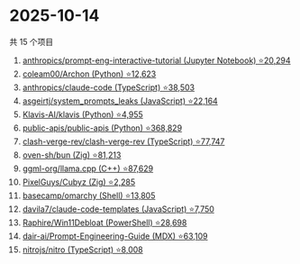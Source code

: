 # 2025-10-14

共 15 个项目

<!-- BEGIN GITHUB -->
<!-- 最后更新时间 2025-10-14 15:09:44 +0800 -->
1. [anthropics/prompt-eng-interactive-tutorial (Jupyter Notebook) ⭐20,294](https://github.com/anthropics/prompt-eng-interactive-tutorial)
1. [coleam00/Archon (Python) ⭐12,623](https://github.com/coleam00/Archon)
1. [anthropics/claude-code (TypeScript) ⭐38,503](https://github.com/anthropics/claude-code)
1. [asgeirtj/system_prompts_leaks (JavaScript) ⭐22,164](https://github.com/asgeirtj/system_prompts_leaks)
1. [Klavis-AI/klavis (Python) ⭐4,955](https://github.com/Klavis-AI/klavis)
1. [public-apis/public-apis (Python) ⭐368,829](https://github.com/public-apis/public-apis)
1. [clash-verge-rev/clash-verge-rev (TypeScript) ⭐77,747](https://github.com/clash-verge-rev/clash-verge-rev)
1. [oven-sh/bun (Zig) ⭐81,213](https://github.com/oven-sh/bun)
1. [ggml-org/llama.cpp (C++) ⭐87,629](https://github.com/ggml-org/llama.cpp)
1. [PixelGuys/Cubyz (Zig) ⭐2,285](https://github.com/PixelGuys/Cubyz)
1. [basecamp/omarchy (Shell) ⭐13,805](https://github.com/basecamp/omarchy)
1. [davila7/claude-code-templates (JavaScript) ⭐7,750](https://github.com/davila7/claude-code-templates)
1. [Raphire/Win11Debloat (PowerShell) ⭐28,698](https://github.com/Raphire/Win11Debloat)
1. [dair-ai/Prompt-Engineering-Guide (MDX) ⭐63,109](https://github.com/dair-ai/Prompt-Engineering-Guide)
1. [nitrojs/nitro (TypeScript) ⭐8,008](https://github.com/nitrojs/nitro)
<!-- END GITHUB -->